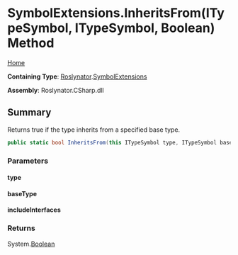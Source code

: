 # SymbolExtensions\.InheritsFrom\(ITypeSymbol, ITypeSymbol, Boolean\) Method

[Home](../../../README.md)

**Containing Type**: [Roslynator](../../README.md)\.[SymbolExtensions](../README.md)

**Assembly**: Roslynator\.CSharp\.dll

## Summary

Returns true if the type inherits from a specified base type\.

```csharp
public static bool InheritsFrom(this ITypeSymbol type, ITypeSymbol baseType, bool includeInterfaces = false)
```

### Parameters

#### type





#### baseType





#### includeInterfaces





### Returns

System\.[Boolean](https://docs.microsoft.com/en-us/dotnet/api/system.boolean)

